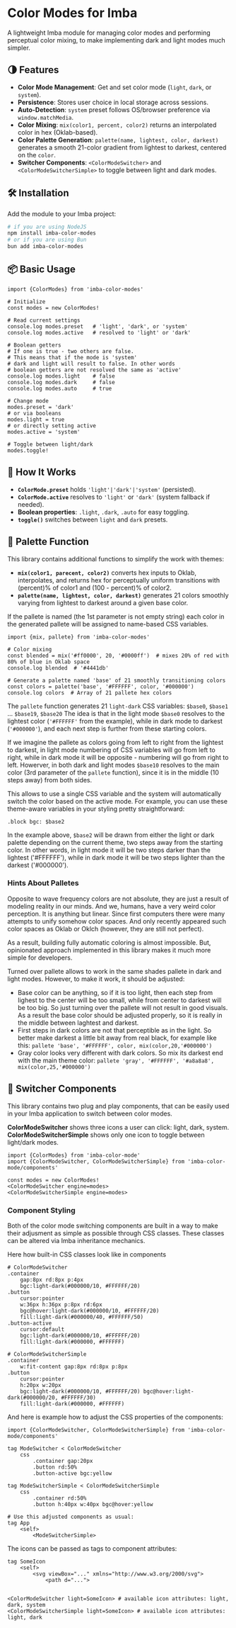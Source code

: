 
# Color Modes for Imba

A lightweight Imba module for managing color modes and performing perceptual color mixing, to make implementing dark and light modes much simpler.

## 🌗 Features

* **Color Mode Management**: Get and set color mode (`light`, `dark`, or `system`).
* **Persistence**: Stores user choice in local storage across sessions.
* **Auto-Detection**: `system` preset follows OS/browser preference via `window.matchMedia`.
* **Color Mixing**: `mix(color1, percent, color2)` returns an interpolated color in hex (Oklab-based).
* **Color Palette Generation**: `palette(name, lightest, color, darkest)` generates a smooth 21-color gradient from lightest to darkest, centered on the `color`.
* **Switcher Components**: `<ColorModeSwitcher>` and `<ColorModeSwitcherSimple>` to toggle between light and dark modes.

## 🛠 Installation

Add the module to your Imba project:

```bash
# if you are using NodeJS
npm install imba-color-modes 
# or if you are using Bun
bun add imba-color-modes
```

## 📦 Basic Usage

```imba
import {ColorModes} from 'imba-color-modes'

# Initialize
const modes = new ColorModes!

# Read current settings
console.log modes.preset   # 'light', 'dark', or 'system'
console.log modes.active   # resolved to 'light' or 'dark'

# Boolean getters
# If one is true - two others are false.
# This means that if the mode is 'system'
# dark and light will result to false. In other words
# boolean getters are not resolved the same as 'active'
console.log modes.light    # false
console.log modes.dark     # false
console.log modes.auto     # true

# Change mode
modes.preset = 'dark'
# or via booleans
modes.light = true
# or directly setting active
modes.active = 'system'

# Toggle between light/dark
modes.toggle!
```

## 🧠 How It Works

* **`ColorMode.preset`** holds `'light'|'dark'|'system'` (persisted).
* **`ColorMode.active`** resolves to `'light'` or `'dark'` (system fallback if needed).
* **Boolean properties**: `.light`, `.dark`, `.auto` for easy toggling.
* **`toggle()`** switches between `light` and `dark` presets.

## 🎨 Palette Function

This library contains additional functions to simplify the work with themes:
* **`mix(color1, parecent, color2)`** converts hex inputs to Oklab, interpolates, and returns hex for perceptually uniform transitions with (percent)% of color1 and (100 - percent)% of color2.
* **`palette(name, lightest, color, darkest)`** generates 21 colors smoothly varying from lightest to darkest around a given base color.

If the pallete is named (the 1st parameter is not empty string) each color in the generated pallete will be assigned to name-based CSS variables. 

```imba
import {mix, pallete} from 'imba-color-modes'

# Color mixing
const blended = mix('#ff0000', 20, '#0000ff')  # mixes 20% of red with 80% of blue in Oklab space
console.log blended  # '#4441db'

# Generate a palette named 'base' of 21 smoothly transitioning colors
const colors = palette('base', '#FFFFFF', color, '#000000')
console.log colors  # Array of 21 pallete hex colors
```

The `pallete` function generates 21 `light-dark` CSS variables: `$base0`, `$base1` ...  `$base19`, `$base20`
The idea is that in the light mode `$base0` resolves to the lightest color (`'#FFFFFF'` from the example), while in dark mode to darkest (`'#000000'`), and each next step is further from these starting colors. 

If we imagine the pallete as colors going from left to right from the lightest to darkest, in light mode numbering of CSS variables will go from left to right, while in dark mode it will be opposite - numbering will go from right to left. Howerver, in both dark and light modes `$base10` resolves to the main color (3rd parameter of the `pallete` function), since it is in the middle (10 steps away) from both sides.

This allows to use a single CSS variable and the system will automatically switch the color based on the active mode. For example, you can use these theme-aware variables in your styling pretty straightforward:

```imba
.block bgc: $base2
```

In the example above, `$base2` will be drawn from either the light or dark palette depending on the current theme, two steps away from the starting color. In other words, in light mode it will be two steps darker than the lightest ('#FFFFFF'), while in dark mode it will be two steps lighter than the darkest ('#000000').

### Hints About Palletes

Opposite to wave frequency colors are not absolute, they are just a result of modeling reality in our minds. And we, humans, have a very weird color perception. It is anything but linear. Since first computers there were many attempts to unify somehow color spaces. And only recently appeared such color spaces as Oklab or Oklch (however, they are still not perfect).

As a result, building fully automatic coloring is almost impossible. But, opinionated approach implemented in this library makes it much more simple for developers.

Turned over pallete allows to work in the same shades pallete in dark and light modes. However, to make it work, it should be adjusted: 
* Base color can be anything, so if it is too light, then each step from lighest to the center will be too small, while from center to darkest will be too big. So just turning over the pallete will not result in good visuals. As a result the base color should be adjusted properly, so it is really in the middle between laghtest and darkest.
* First steps in dark colors are not that perceptible as in the light. So better make darkest a little bit away from real black, for example like this: `pallete 'base', '#FFFFFF', color, mix(color,20,'#000000')`
* Gray color looks very different with dark colors. So mix its darkest end with the main theme color: `pallete 'gray', '#FFFFFF', '#a8a8a8', mix(color,25,'#000000')`


## 🔄 Switcher Components

This library contains two plug and play components, that can be easily used in your Imba application to switch between color modes. 

**ColorModeSwitcher** shows three icons a user can click: light, dark, system. 
**ColorModeSwitcherSimple** shows only one icon to toggle between light/dark modes.

```imba
import {ColorModes} from 'imba-color-mode'
import {ColorModeSwitcher, ColorModeSwitcherSimple} from 'imba-color-mode/components'

const modes = new ColorModes!
<ColorModeSwitcher engine=modes>
<ColorModeSwitcherSimple engine=modes>
```

### Component Styling

Both of the color mode switching components are built in a way to make their adjusment as simple as possible through CSS classes. These classes can be altered via Imba inheritance mechanics.

Here how built-in CSS classes look like in components
```imba
# ColorModeSwitcher
.container 
	gap:8px rd:8px p:4px 
	bgc:light-dark(#000000/10, #FFFFFF/20)
.button 
	cursor:pointer 
	w:36px h:36px p:8px rd:6px
	bgc@hover:light-dark(#000000/10, #FFFFFF/20) 
	fill:light-dark(#000000/40, #FFFFFF/50)
.button-active 
	cursor:default 
	bgc:light-dark(#000000/10, #FFFFFF/20) 
	fill:light-dark(#000000, #FFFFFF)
	
# ColorModeSwitcherSimple
.container 
	w:fit-content gap:8px rd:8px p:8px
.button 
	cursor:pointer
	h:20px w:20px 
	bgc:light-dark(#000000/10, #FFFFFF/20) bgc@hover:light-dark(#000000/20, #FFFFFF/30) 
	fill:light-dark(#000000, #FFFFFF)
```

And here is example how to adjust the CSS properties of the components:
```imba
import {ColorModeSwitcher, ColorModeSwitcherSimple} from 'imba-color-mode/components'

tag ModeSwitcher < ColorModeSwitcher
	css
		.container gap:20px
		.button rd:50%
		.button-active bgc:yellow

tag ModeSwitcherSimple < ColorModeSwitcherSimple
	css
		.container rd:50%
		.button h:40px w:40px bgc@hover:yellow

# Use this adjusted components as usual:
tag App
	<self>
		<ModeSwitcherSimple>

```
The icons can be passed as tags to component attributes:

```imba
tag SomeIcon
	<self>
		<svg viewBox="..." xmlns="http://www.w3.org/2000/svg">
			<path d="...">


<ColorModeSwitcher light=SomeIcon> # available icon attributes: light, dark, system
<ColorModeSwitcherSimple light=SomeIcon> # available icon attributes: light, dark
```